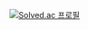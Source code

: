 [![Solved.ac 프로필](http://mazassumnida.wtf/api/generate_badge?boj=aosdhkstn})](https://solved.ac/aosdhkstn)
